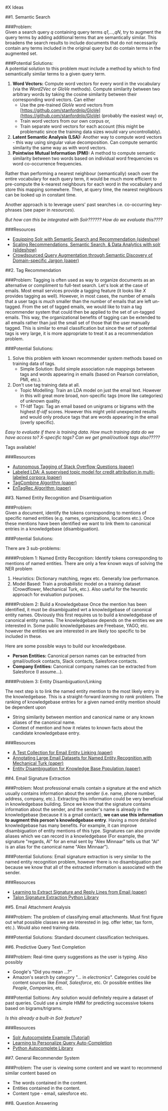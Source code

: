 #X Ideas

##1. Semantic Search

###Problem:  
Given a search query _q_ containing query terms _q1,...,qN_, try to augment the query terms by adding additional terms that are semantically similar. This broadens the search results to include documents that do not necessarily contain any terms included in the original query but do contain terms in the augmented set. 

###Potential Solutions:  
A potential solution to this problem must include a method by which to find semantically similar terms to a given query term.

1.  __Word Vectors:__ Compute word vectors for every word in the vocabulary (via the _Word2Vec_ or _GloVe_ methods).  Compute similarity between two arbitrary words by taking the cosine similarity between their corresponding word vectors.  Can either
    * Use the pre-trained _GloVe_ word vectors from [https://github.com/stanfordnlp/GloVe](https://github.com/stanfordnlp/GloVe) (probably the easiest way) or,
    * Train word vectors from our own corpus or,
    * Train separate word vectors for each account (this might be problematic since the training data sizes would vary uncontrollably).
2.  __Latent Semantic Analysis (LSA):__ Another way to compute word vectors - this way using singular value decomposition.  Can compute semantic similarity the same way as with word vectors.
3.  __Pointwise Mutual Information (PMI):__  A method to compute semantic similarity between two words based on individual word frequencies vs word co-occurrence frequencies.

Rather than performing a nearest neighbour (semantically) seach over the entire vocabulary for each query term, it would be much more efficient to pre-compute the k-nearest neighbours for each word in the vocabulary and store this mapping somewhere.  Then, at query time, the nearest neighbours can be looked up in constant time.  


Another approach is to leverage users' past searches i.e. co-occurring key-phrases (see paper in _resources_).

_But how can this be integrated with Solr??????_
_How do we evaluate this????_

###Resources
* [Equipping Solr with Semantic Search and Recommendation (sideshow)](https://prezi.com/z0dmaxdyuci0/equipping-solr-with-semantic-search-and-recommendation/)
* [Scaling Recommendations, Semantic Search, & Data Analytics with solr (slideshow)](http://www.slideshare.net/treygrainger/scaling-recommendations-semantic-search-data-analytics-with-solr)
* [Crowdsourced Query Augmentation through
Semantic Discovery of Domain-specific Jargon (paper)](http://www.treygrainger.com/wp-content/uploads/2015/05/crowd_sourced_query_augmentation_through_the_semantic_discovery_of_domain_specific_jargon.pdf)

##2. Tag Recommendation

###Problem:
Tagging is often used as way to organize documents as an alternative or compliment to full-text search.  Let's look at the case of emails.  Most email services provide a tagging feature (it looks like _X_ provides tagging as well).  However, in most cases, the number of emails that a user tags is _much_ smaller than the number of emails that are left un-tagged.  From the set of tagged emails, we would like to train a tag recommender system that could then be applied to the set of un-tagged emails.  This way, the organizational benefits of tagging can be extended to all emails rather than just the small set of those that the user manually tagged.   This is similar to email classification but since the set of potential tags is very large, it is more appropriate to treat it as a recommendation problem.

###Potential Solutions:  

1.  Solve this problem with known recommender system methods based on training data of tags.
    * Simple Solution:  Build simple association rule mappings between tags and words appearing in emails (based on Pearson correlation, PMI, etc.).
2.  Don't use tag training data at all.
    * Topic Modelling:  Train an LDA model on just the email text. However in this will great more broad, non-specific tags (more like categories) of unknown quality.
    * Tf-Idf Tags:  Tag an email based on unigrams or bigrams with the highest _tf-idf_ scores.  However this might yeild unexpected results and would only produce tags that are words appearing in the email (overly specific).

_Easy to evaluate if there is training data.  How much training data do we have access to?  X-specific tags? Can we get gmail/outlook tags also?????_

Tags available!
 
###Resources

* [Autonomous Tagging of Stack Overflow Questions (paper)](http://stanford.edu/~meric/files/cs229.pdf)
* [Labeled LDA: A supervised topic model for credit attribution in
multi-labeled corpora (paper)](https://www.aclweb.org/anthology/D/D09/D09-1026.pdf)
* [TagCombine Algorithm (paper)](/15-5-7-1017-5020.pdf)
* [EnTagRec Algorithm (paper)](http://www.win.tue.nl/~aserebre/ICSME2014Shaowei.pdf)


##3. Named Entity Recognition and Disambiguation

###Problem:  
Given a document, identify the tokens corresponding to mentions of specific named entities (e.g. names, organizations, locations etc.).  Once these mentions have been identified we want to link them to canonical entries in a knowledgebase (disambiguation).

###Potential Solutions:

There are 3 sub-problems:

####Problem 1: Named Entity Recognition: 
Identify tokens corresponding to mentions of named entities.  There are only a few known ways of solving the NER problem

1. Heuristics: Dictionary matching, regex etc.  Generally low performance.
2. Model Based:  Train a probabilistic model on a training dataset (Crowdflower, Mechanical Turk, etc.).  Also useful for the heurstic approach for evaluation purposes.

####Problem 2: Build a Knowledgebase
Once the mention has been identified, it must be disambiguated wrt a knowledgebase of canonical entity names.  Obviously this first requires us to build a knowledgebase of canonical entity names.  The knowledgebase depends on the entities we are interested in.  Some public knowledgebases are Freebase, YAGO, etc. however the entities we are interested in are likely too specific to be included in these.  

Here are some possible ways to build our knowledgebase.

* __Person Entities:__  Canonical person names can be extracted from gmail/outlook contacts, Slack contacts, Salesforce contacts.
* __Company Entities:__  Canonical company names can be extracted from Salesforce (I assume...). 

####Problem 3: Entity Disambiguation/Linking

The next step is to link the named entity mention to the most likely entry in the knowledgebase.  This is a straight-forward _learning to rank_ problem.  The ranking of knowledgebase entries for a given named entity mention should be dependent upon

* String similarity between mention and canonical name or any known aliases of the canonical name.
* Context of mention and how it relates to known facts about the candidate knowledgebase entry.

###Resources

* [A Test Collection for Email Entity Linking (paper)](https://terpconnect.umd.edu/~oard/pdf/akbc14.pdf)
* [Annotating Large Email Datasets for Named Entity Recognition with Mechanical Turk (paper)](https://www.aclweb.org/anthology/W/W10/W10-0712.pdf)
* [Entity Disambiguation for Knowledge Base Population (paper)](http://ebiquity.umbc.edu/_file_directory_/papers/500.pdf)

##4. Email Signature Extraction

###Problem:
Most professional emails contain a signature at the end which usually contains information about the sender (i.e. name, phone number, address, company, etc.).  Extracting this information could be very beneficial in knowledgebase building.  Since we know that the signature contains information about the sender, and the sender's name is already in the knowledgebase (because it is a gmail contact), __we can use this information to augment this person's knowledgebase entry__.  Having a more detailed knowledgebase has many benefits.  For example, it can improve disambiguation of entity mentions of this type.  Signatures can also provide aliases which we can record in a knowledgebase (For example, the signature "regards, Al" for an emal sent by "Alex Minnaar" tells us that "Al" is an alias for the canonical name "Alex Minnaar").

###Potential Solutions:
Email signature extraction is very similar to the named entity recognition problem, however there is no disambiguation part because we know that all of the extracted information is associated with the sender.

###Resources

* [Learning to Extract Signature and Reply Lines from Email (paper)](http://www.cs.cmu.edu/~wcohen/postscript/email-2004.pdf)
* [Talon Signature Extraction Python Library](https://github.com/mailgun/talon)



##5. Email Attachment Analysis

###Problem:
The problem of classifying email attachments.  Must first figure out what possible classes we are interested in (eg. offer letter, tax form, etc.).  Would also need training data.

###Potential Solutions:
Standard document classification techniques.

##6.  Predictive Query Text Completion

###Problem:
Real-time query suggestions as the user is typing.  Also possibly 

* Google's "Did you mean ...?"
* Amazon's search by category "... in _electronics_".  Categories could be content sources like _Email_, _Salesforce_, etc.  Or possible entities like _People_, _Companies_, etc.

###Potential Soltions:
Any solution would definitely require a dataset of past queries. Could use a simple HMM for predicting successive tokens based on bigrams/trigrams.  

_Is this already a built-in Solr feature?_

###Resources
* [Solr Autocomplete Example (Tutorial)](https://examples.javacodegeeks.com/enterprise-java/apache-solr/solr-autocomplete-example/)
* [Learning to Personalize Query Auto-Completion](http://research.microsoft.com/pubs/193319/SIGIR2013-Shokouhi-PersonalizedQAC.pdf)
* [Python Autocomplete Library](https://github.com/rodricios/autocomplete)

##7.  General Recommender System

###Problem:
The user is viewing some content and we want to recommend similar content based on

* The words contained in the content.
* Entities contained in the content.
* Content type - email, salesforce etc.


##8. Question Answering

